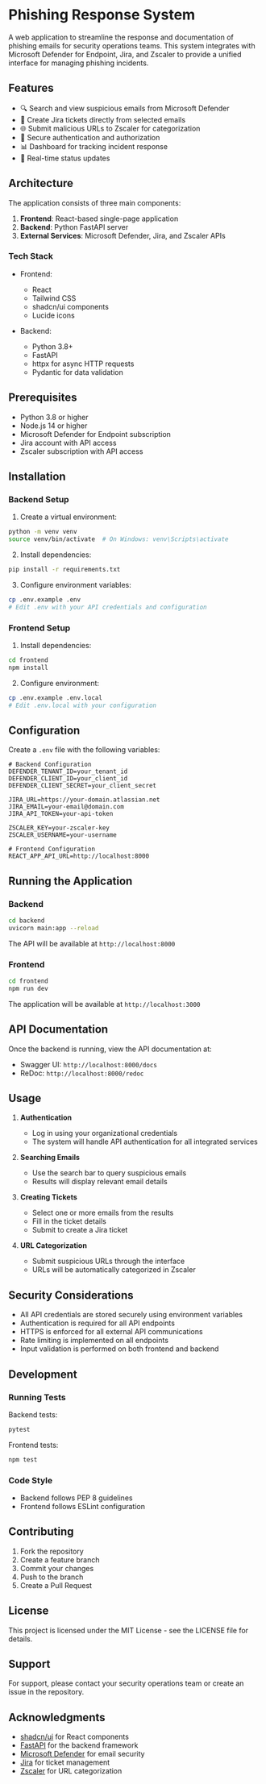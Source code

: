 # Phishing Response System

A web application to streamline the response and documentation of phishing emails for security operations teams. This system integrates with Microsoft Defender for Endpoint, Jira, and Zscaler to provide a unified interface for managing phishing incidents.

## Features

- 🔍 Search and view suspicious emails from Microsoft Defender
- 📝 Create Jira tickets directly from selected emails
- 🌐 Submit malicious URLs to Zscaler for categorization
- 🔐 Secure authentication and authorization
- 📊 Dashboard for tracking incident response
- 🔄 Real-time status updates

## Architecture

The application consists of three main components:

1. **Frontend**: React-based single-page application
2. **Backend**: Python FastAPI server
3. **External Services**: Microsoft Defender, Jira, and Zscaler APIs

### Tech Stack

- Frontend:
  - React
  - Tailwind CSS
  - shadcn/ui components
  - Lucide icons

- Backend:
  - Python 3.8+
  - FastAPI
  - httpx for async HTTP requests
  - Pydantic for data validation

## Prerequisites

- Python 3.8 or higher
- Node.js 14 or higher
- Microsoft Defender for Endpoint subscription
- Jira account with API access
- Zscaler subscription with API access

## Installation

### Backend Setup

1. Create a virtual environment:
```bash
python -m venv venv
source venv/bin/activate  # On Windows: venv\Scripts\activate
```

2. Install dependencies:
```bash
pip install -r requirements.txt
```

3. Configure environment variables:
```bash
cp .env.example .env
# Edit .env with your API credentials and configuration
```

### Frontend Setup

1. Install dependencies:
```bash
cd frontend
npm install
```

2. Configure environment:
```bash
cp .env.example .env.local
# Edit .env.local with your configuration
```

## Configuration

Create a `.env` file with the following variables:

```env
# Backend Configuration
DEFENDER_TENANT_ID=your_tenant_id
DEFENDER_CLIENT_ID=your_client_id
DEFENDER_CLIENT_SECRET=your_client_secret

JIRA_URL=https://your-domain.atlassian.net
JIRA_EMAIL=your-email@domain.com
JIRA_API_TOKEN=your-api-token

ZSCALER_KEY=your-zscaler-key
ZSCALER_USERNAME=your-username

# Frontend Configuration
REACT_APP_API_URL=http://localhost:8000
```

## Running the Application

### Backend

```bash
cd backend
uvicorn main:app --reload
```

The API will be available at `http://localhost:8000`

### Frontend

```bash
cd frontend
npm run dev
```

The application will be available at `http://localhost:3000`

## API Documentation

Once the backend is running, view the API documentation at:
- Swagger UI: `http://localhost:8000/docs`
- ReDoc: `http://localhost:8000/redoc`

## Usage

1. **Authentication**
   - Log in using your organizational credentials
   - The system will handle API authentication for all integrated services

2. **Searching Emails**
   - Use the search bar to query suspicious emails
   - Results will display relevant email details

3. **Creating Tickets**
   - Select one or more emails from the results
   - Fill in the ticket details
   - Submit to create a Jira ticket

4. **URL Categorization**
   - Submit suspicious URLs through the interface
   - URLs will be automatically categorized in Zscaler

## Security Considerations

- All API credentials are stored securely using environment variables
- Authentication is required for all API endpoints
- HTTPS is enforced for all external API communications
- Rate limiting is implemented on all endpoints
- Input validation is performed on both frontend and backend

## Development

### Running Tests

Backend tests:
```bash
pytest
```

Frontend tests:
```bash
npm test
```

### Code Style

- Backend follows PEP 8 guidelines
- Frontend follows ESLint configuration

## Contributing

1. Fork the repository
2. Create a feature branch
3. Commit your changes
4. Push to the branch
5. Create a Pull Request

## License

This project is licensed under the MIT License - see the LICENSE file for details.

## Support

For support, please contact your security operations team or create an issue in the repository.

## Acknowledgments

- [shadcn/ui](https://ui.shadcn.com) for React components
- [FastAPI](https://fastapi.tiangolo.com/) for the backend framework
- [Microsoft Defender](https://www.microsoft.com/en-us/security/business/threat-protection/microsoft-defender-endpoint) for email security
- [Jira](https://www.atlassian.com/software/jira) for ticket management
- [Zscaler](https://www.zscaler.com/) for URL categorization